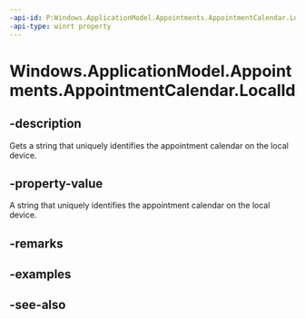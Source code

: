 ----api-id: P:Windows.ApplicationModel.Appointments.AppointmentCalendar.LocalId
-api-type: winrt property
---<!-- Property syntaxpublic string LocalId { get; }--># Windows.ApplicationModel.Appointments.AppointmentCalendar.LocalId## -descriptionGets a string that uniquely identifies the appointment calendar on the local device.## -property-valueA string that uniquely identifies the appointment calendar on the local device.## -remarks## -examples## -see-also